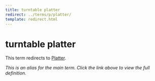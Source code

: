 ```yaml
---
title: turntable platter
redirect: ../terms/p/platter/
template: redirect.html
---
```


# turntable platter

This term redirects to [Platter](../terms/p/platter/).

*This is an alias for the main term. Click the link above to view the full definition.*
